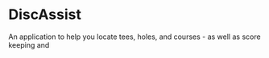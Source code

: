 # DiscAssist
An application to help you locate tees, holes, and courses - as well as score keeping and
